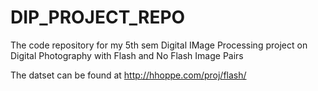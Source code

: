 # DIP_PROJECT_REPO
The code repository for my 5th sem Digital IMage Processing project on Digital Photography with Flash and No Flash Image Pairs

The datset can be found at http://hhoppe.com/proj/flash/
